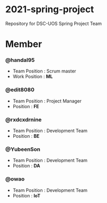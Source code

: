 # 2021-spring-project
Repository for DSC-UOS Spring Project Team

# Member

### @handal95 
- Team Position : Scrum master
- Work Position : **ML**

### @edit8080
- Team Position : Project Manager
- Position : **FE**
### @rxdcxdrnine
- Team Position : Development Team
- Position : **BE**

### @YubeenSon
- Team Position : Development Team
- Position : **DA**

### @owao
- Team Position : Development Team
- Position : **IoT**
